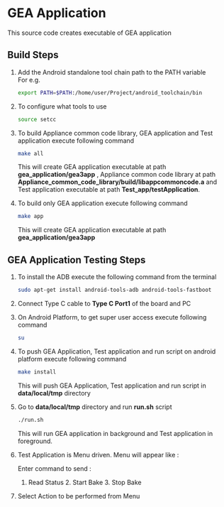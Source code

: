 
# GEA Application 
   This source code creates executable of GEA application  

## Build Steps
1. Add the Android standalone tool chain path to the PATH variable  
   For e.g.  
	```bash
	export PATH=$PATH:/home/user/Project/android_toolchain/bin  
	```
2. To configure what tools to use   
	```bash	
	source setcc
 	``` 
3. To build Appliance common code library, GEA application and Test application execute following command   
	```bash	
	make all  
	```
	This will create GEA application executable at path **gea_application/gea3app** ,  Appliance common code library at path **Appliance_common_code_library/build/libappcommoncode.a** and Test application executable at path **Test_app/testApplication**.

4. To build only GEA application execute following command  
	```bash	
	make app  
	```
	This will create GEA application executable at path **gea_application/gea3app**  

## GEA Application Testing Steps
1. To install the ADB execute the following command from the terminal  
	```bash	
	sudo apt-get install android-tools-adb android-tools-fastboot  
	```
2. Connect Type C cable to **Type C Port1** of the board and PC   

3. On Android Platform, to get super user access execute following command  
	```bash	
	su  
	```
4. To push GEA Application, Test application and run script on android platform execute following command  
	```bash	
	make install  
	```
	This will push GEA Application, Test application and run script in **data/local/tmp** directory  

5. Go to **data/local/tmp** directory and run **run.sh** script  
	```bash	
	./run.sh  
	```
	This will run GEA application in background and Test application in foreground.  

6. Test Application is Menu driven. Menu will appear like :  

	Enter command to send :   
	1. Read Status	2. Start Bake	3. Stop Bake  

7. Select Action to be performed from Menu  	
